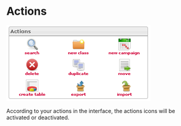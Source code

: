 <!--
created_at: '2012-04-12 19:11:41'
updated_at: '2013-03-13 14:10:44'
authors:
    - 'Jérôme Bogaerts'
contributors:
    - 'Sophie Doublet'
tags:
    - Deliveries
-->

Actions
=======

![](../resources/campaigns-actions.png)

According to your actions in the interface, the actions icons will be activated or deactivated.


